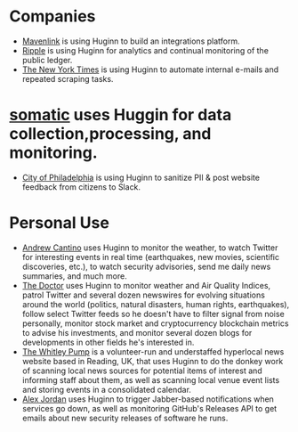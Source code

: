 # Companies

* [Mavenlink](https://www.mavenlink.com) is using Huginn to build an integrations platform.
* [Ripple](https://ripple.com/) is using Huginn for analytics and continual monitoring of the public ledger.
* [The New York Times](https://github.com/newsdev/) is using Huginn to automate internal e-mails and repeated scraping tasks.
# [somatic](https://somatic.io/) uses Huggin for data collection,processing, and monitoring.
* [City of Philadelphia](https://github.com/CityOfPhiladelphia) is using Huginn to sanitize PII & post website feedback from citizens to Slack.

# Personal Use

* [Andrew Cantino](http://andrewcantino.com) uses Huginn to monitor the weather, to watch Twitter for interesting events in real time (earthquakes, new movies, scientific discoveries, etc.), to watch security advisories, send me daily news summaries, and much more.
* [The Doctor](http://drwho.virtadpt.net/) uses Huginn to monitor weather and Air Quality Indices, patrol Twitter and several dozen newswires for evolving situations around the world (politics, natural disasters, human rights, earthquakes), follow select Twitter feeds so he doesn't have to filter signal from noise personally, monitor stock market and cryptocurrency blockchain metrics to advise his investments, and monitor several dozen blogs for developments in other fields he's interested in.
* [The Whitley Pump](http://whitleypump.uk) is a volunteer-run and understaffed hyperlocal news website based in Reading, UK, that uses Huginn to do the donkey work of scanning local news sources for potential items of interest and informing staff about them, as well as scanning local venue event lists and storing events in a consolidated calendar.
* [Alex Jordan](https://strugee.net) uses Huginn to trigger Jabber-based notifications when services go down, as well as monitoring GitHub's Releases API to get emails about new security releases of software he runs.